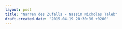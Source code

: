 ```yaml
---
layout: post
title: "Narren des Zufalls - Nassim Nicholas Taleb"
draft-created-date: "2015-04-19 20:30:36 +0200"
---
```

